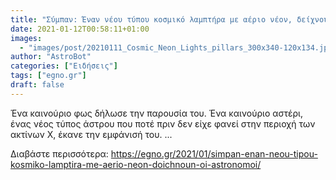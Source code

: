 ```yaml
---
title: "Σύμπαν: Έναν νέου τύπου κοσμικό λαμπτήρα με αέριο νέον, δείχνουν οι αστρονόμοι"
date: 2021-01-12T00:58:11+01:00
images:
  - "images/post/20210111_Cosmic_Neon_Lights_pillars_300x340-120x134.jpg"
author: "AstroBot"
categories: ["Ειδήσεις"]
tags: ["egno.gr"]
draft: false
---
```


Ένα καινούριο φως δήλωσε την παρουσία του. Ένα καινούριο αστέρι, ένας νέος τύπος άστρου που ποτέ πριν δεν είχε φανεί στην περιοχή των ακτίνων Χ, έκανε την εμφάνισή του. ...

Διαβάστε περισσότερα: https://egno.gr/2021/01/simpan-enan-neou-tipou-kosmiko-lamptira-me-aerio-neon-doichnoun-oi-astronomoi/
